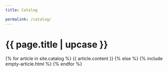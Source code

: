 ```yaml
---
title: Catalog

permalink: /catalog/
---
```


<h1 class="primary">{{ page.title | upcase }}</h1>

{% for article in site.catalog %}
{{ article.content }}
{% else %}
{% include empty-article.html %}
{% endfor %}